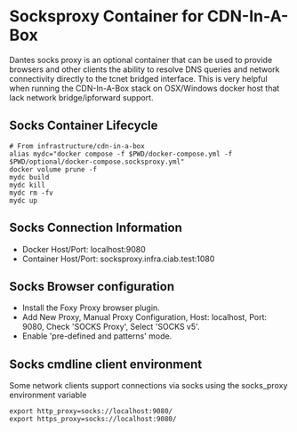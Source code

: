 <!--
    Licensed to the Apache Software Foundation (ASF) under one
    or more contributor license agreements.  See the NOTICE file
    distributed with this work for additional information
    regarding copyright ownership.  The ASF licenses this file
    to you under the Apache License, Version 2.0 (the
    "License"); you may not use this file except in compliance
    with the License.  You may obtain a copy of the License at

      http://www.apache.org/licenses/LICENSE-2.0

    Unless required by applicable law or agreed to in writing,
    software distributed under the License is distributed on an
    "AS IS" BASIS, WITHOUT WARRANTIES OR CONDITIONS OF ANY
    KIND, either express or implied.  See the License for the
    specific language governing permissions and limitations
    under the License.
-->

# Socksproxy Container for CDN-In-A-Box

Dantes socks proxy is an optional container that can be used to provide browsers and other clients the ability 
to resolve DNS queries and network connectivity directly to the tcnet bridged interface.  This is very helpful
when running the CDN-In-A-Box stack on OSX/Windows docker host that lack network bridge/ipforward support.

## Socks Container Lifecycle

```
# From infrastructure/cdn-in-a-box
alias mydc="docker compose -f $PWD/docker-compose.yml -f $PWD/optional/docker-compose.socksproxy.yml"
docker volume prune -f
mydc build 
mydc kill 
mydc rm -fv 
mydc up
```

## Socks Connection Information

- Docker Host/Port: localhost:9080
- Container Host/Port: socksproxy.infra.ciab.test:1080

## Socks Browser configuration

- Install the Foxy Proxy browser plugin.
- Add New Proxy, Manual Proxy Configuration, Host: localhost, Port: 9080, Check 'SOCKS Proxy', Select 'SOCKS v5'.
- Enable 'pre-defined and patterns' mode.

## Socks cmdline client environment
 
Some network clients support connections via socks using the socks\_proxy environment variable

```
export http_proxy=socks://localhost:9080/
export https_proxy=socks://localhost:9080/
```

